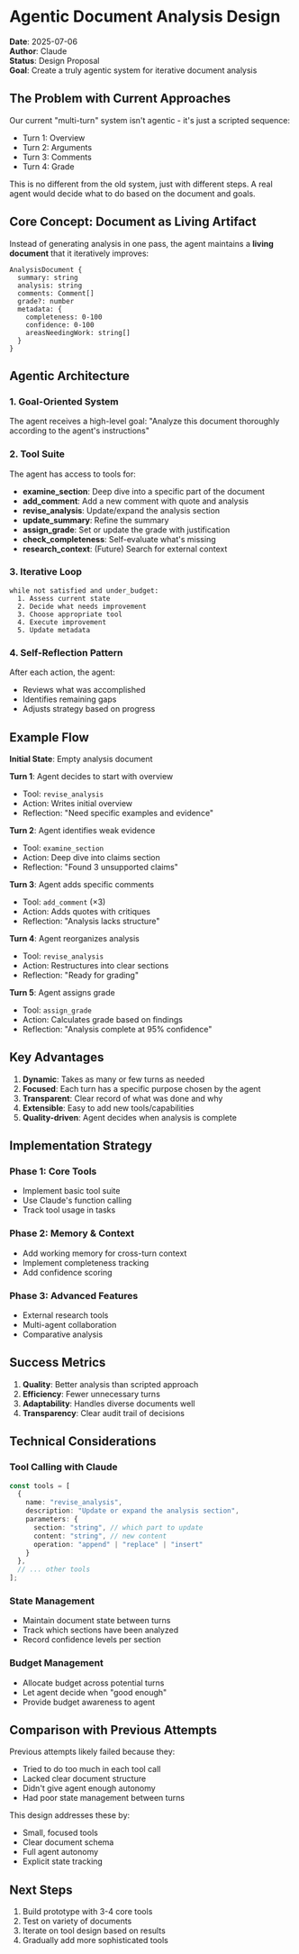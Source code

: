 # Agentic Document Analysis Design

**Date**: 2025-07-06  
**Author**: Claude  
**Status**: Design Proposal  
**Goal**: Create a truly agentic system for iterative document analysis

## The Problem with Current Approaches

Our current "multi-turn" system isn't agentic - it's just a scripted sequence:
- Turn 1: Overview
- Turn 2: Arguments
- Turn 3: Comments
- Turn 4: Grade

This is no different from the old system, just with different steps. A real agent would decide what to do based on the document and goals.

## Core Concept: Document as Living Artifact

Instead of generating analysis in one pass, the agent maintains a **living document** that it iteratively improves:

```
AnalysisDocument {
  summary: string
  analysis: string
  comments: Comment[]
  grade?: number
  metadata: {
    completeness: 0-100
    confidence: 0-100
    areasNeedingWork: string[]
  }
}
```

## Agentic Architecture

### 1. Goal-Oriented System
The agent receives a high-level goal: "Analyze this document thoroughly according to the agent's instructions"

### 2. Tool Suite
The agent has access to tools for:
- **examine_section**: Deep dive into a specific part of the document
- **add_comment**: Add a new comment with quote and analysis
- **revise_analysis**: Update/expand the analysis section
- **update_summary**: Refine the summary
- **assign_grade**: Set or update the grade with justification
- **check_completeness**: Self-evaluate what's missing
- **research_context**: (Future) Search for external context

### 3. Iterative Loop
```
while not satisfied and under_budget:
  1. Assess current state
  2. Decide what needs improvement
  3. Choose appropriate tool
  4. Execute improvement
  5. Update metadata
```

### 4. Self-Reflection Pattern
After each action, the agent:
- Reviews what was accomplished
- Identifies remaining gaps
- Adjusts strategy based on progress

## Example Flow

**Initial State**: Empty analysis document

**Turn 1**: Agent decides to start with overview
- Tool: `revise_analysis` 
- Action: Writes initial overview
- Reflection: "Need specific examples and evidence"

**Turn 2**: Agent identifies weak evidence
- Tool: `examine_section`
- Action: Deep dive into claims section
- Reflection: "Found 3 unsupported claims"

**Turn 3**: Agent adds specific comments
- Tool: `add_comment` (×3)
- Action: Adds quotes with critiques
- Reflection: "Analysis lacks structure"

**Turn 4**: Agent reorganizes analysis
- Tool: `revise_analysis`
- Action: Restructures into clear sections
- Reflection: "Ready for grading"

**Turn 5**: Agent assigns grade
- Tool: `assign_grade`
- Action: Calculates grade based on findings
- Reflection: "Analysis complete at 95% confidence"

## Key Advantages

1. **Dynamic**: Takes as many or few turns as needed
2. **Focused**: Each turn has a specific purpose chosen by the agent
3. **Transparent**: Clear record of what was done and why
4. **Extensible**: Easy to add new tools/capabilities
5. **Quality-driven**: Agent decides when analysis is complete

## Implementation Strategy

### Phase 1: Core Tools
- Implement basic tool suite
- Use Claude's function calling
- Track tool usage in tasks

### Phase 2: Memory & Context
- Add working memory for cross-turn context
- Implement completeness tracking
- Add confidence scoring

### Phase 3: Advanced Features
- External research tools
- Multi-agent collaboration
- Comparative analysis

## Success Metrics

1. **Quality**: Better analysis than scripted approach
2. **Efficiency**: Fewer unnecessary turns
3. **Adaptability**: Handles diverse documents well
4. **Transparency**: Clear audit trail of decisions

## Technical Considerations

### Tool Calling with Claude
```typescript
const tools = [
  {
    name: "revise_analysis",
    description: "Update or expand the analysis section",
    parameters: {
      section: "string", // which part to update
      content: "string", // new content
      operation: "append" | "replace" | "insert"
    }
  },
  // ... other tools
];
```

### State Management
- Maintain document state between turns
- Track which sections have been analyzed
- Record confidence levels per section

### Budget Management
- Allocate budget across potential turns
- Let agent decide when "good enough"
- Provide budget awareness to agent

## Comparison with Previous Attempts

Previous attempts likely failed because they:
- Tried to do too much in each tool call
- Lacked clear document structure
- Didn't give agent enough autonomy
- Had poor state management between turns

This design addresses these by:
- Small, focused tools
- Clear document schema
- Full agent autonomy
- Explicit state tracking

## Next Steps

1. Build prototype with 3-4 core tools
2. Test on variety of documents
3. Iterate on tool design based on results
4. Gradually add more sophisticated tools